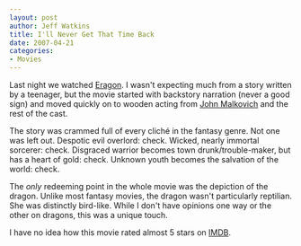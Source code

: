```yaml
--- 
layout: post
author: Jeff Watkins
title: I'll Never Get That Time Back
date: 2007-04-21
categories: 
- Movies
---
```


Last night we watched [Eragon](http://www.imdb.com/title/tt0449010/). I wasn't expecting much from a story written by a teenager, but the movie started with backstory narration (never a good sign) and moved quickly on to wooden acting from [John Malkovich](http://www.imdb.com/name/nm0000518/) and the rest of the cast.

The story was crammed full of every clich&eacute; in the fantasy genre. Not one was left out. Despotic evil overlord: check. Wicked, nearly immortal sorcerer: check. Disgraced warrior becomes town drunk/trouble-maker, but has a heart of gold: check. Unknown youth becomes the salvation of the world: check.

The _only_ redeeming point in the whole movie was the depiction of the dragon. Unlike most fantasy movies, the dragon wasn't particularly reptilian. She was distinctly bird-like. While I don't have opinions one way or the other on dragons, this was a unique touch.

I have no idea how this movie rated almost 5 stars on [IMDB](http://www.imdb.com).